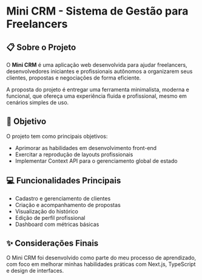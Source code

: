 # Mini CRM - Sistema de Gestão para Freelancers

## 📋 Sobre o Projeto

O **Mini CRM** é uma aplicação web desenvolvida para ajudar freelancers, desenvolvedores iniciantes e profissionais autônomos a organizarem seus clientes, propostas e negociações de forma eficiente.

A proposta do projeto é entregar uma ferramenta minimalista, moderna e funcional, que ofereça uma experiência fluida e profissional, mesmo em cenários simples de uso.

## 🎯 Objetivo

O projeto tem como principais objetivos:
- Aprimorar as habilidades em desenvolvimento front-end
- Exercitar a reprodução de layouts profissionais
- Implementar Context API para o gerenciamento global de estado

## 💻 Funcionalidades Principais
- Cadastro e gerenciamento de clientes
- Criação e acompanhamento de propostas 
- Visualização do histórico
- Edição de perfil profissional
- Dashboard com métricas básicas 

## ✨ Considerações Finais

O Mini CRM foi desenvolvido como parte do meu processo de aprendizado, com foco em melhorar minhas habilidades práticas com Next.js, TypeScript e design de interfaces.
